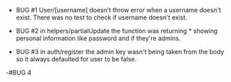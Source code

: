 

- BUG #1 User/[username] doesn't throw error when a username doesn't exist. There was no test to check if username doesn't exist. 


- BUG #2 in helpers/partialUpdate the function was returning * showing personal information like password and if they're admins.

- BUG #3 in auth/register the admin key wasn't being taken from the body so it always defaulted for user to be false. 

-#BUG 4 